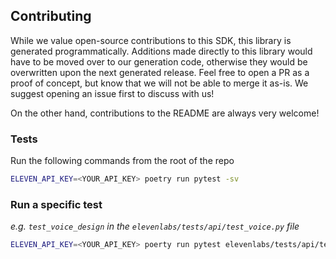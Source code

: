 ## Contributing

While we value open-source contributions to this SDK, this library is generated programmatically. Additions made directly to this library would have to be moved over to our generation code, otherwise they would be overwritten upon the next generated release. Feel free to open a PR as a proof of concept, but know that we will not be able to merge it as-is. We suggest opening an issue first to discuss with us! 

On the other hand, contributions to the README are always very welcome!

### Tests

Run the following commands from the root of the repo

```sh
ELEVEN_API_KEY=<YOUR_API_KEY> poetry run pytest -sv
```

### Run a specific test
_e.g. `test_voice_design` in the `elevenlabs/tests/api/test_voice.py` file_
```sh
ELEVEN_API_KEY=<YOUR_API_KEY> poerty run pytest elevenlabs/tests/api/test_voice.py::test_voice_design -sv
```